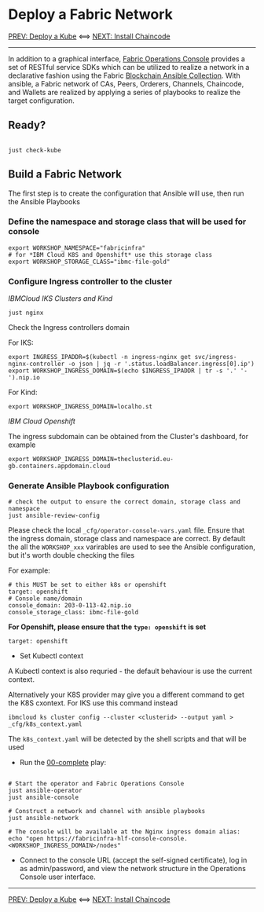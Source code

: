 # Deploy a Fabric Network

[PREV: Deploy a Kube](10-kube.md) <==> [NEXT: Install Chaincode](30-chaincode.md)

---

In addition to a graphical interface, [Fabric Operations Console](https://github.com/hyperledger-labs/fabric-operations-console)
provides a set of RESTful service SDKs which can be utilized to realize a network in a declarative
fashion using the Fabric [Blockchain Ansible Collection](https://github.com/IBM-Blockchain/ansible-collection).
With ansible, a Fabric network of CAs, Peers, Orderers, Channels, Chaincode, and Wallets are
realized by applying a series of playbooks to realize the target configuration.


## Ready?

```shell

just check-kube

```

## Build a Fabric Network

The first step is to create the configuration that Ansible will use, then run the Ansible Playbooks

### Define the namespace and storage class that will be used for console

```shell
export WORKSHOP_NAMESPACE="fabricinfra"
# for *IBM Cloud K8S and Openshift* use this storage class
export WORKSHOP_STORAGE_CLASS="ibmc-file-gold"
```


### Configure Ingress controller to the cluster
*IBMCloud IKS Clusters and Kind* 

```shell
just nginx
```

Check the Ingress controllers domain

For IKS:
```shell
export INGRESS_IPADDR=$(kubectl -n ingress-nginx get svc/ingress-nginx-controller -o json | jq -r '.status.loadBalancer.ingress[0].ip')
export WORKSHOP_INGRESS_DOMAIN=$(echo $INGRESS_IPADDR | tr -s '.' '-').nip.io
```

For Kind:
```shell
export WORKSHOP_INGRESS_DOMAIN=localho.st
```

*IBM Cloud Openshift*

The ingress subdomain can be obtained from the Cluster's dashboard, for example

```shell
export WORKSHOP_INGRESS_DOMAIN=theclusterid.eu-gb.containers.appdomain.cloud
```

### Generate Ansible Playbook configuration

```shell
# check the output to ensure the correct domain, storage class and namespace
just ansible-review-config
```

Please check the local `_cfg/operator-console-vars.yaml` file. Ensure that the ingress domain, storage class and namespace are correct.  By default the all the `WORKSHOP_xxx` varirables are used to see the Ansible configuration, but it's worth double checking the files

For example:
```shell
# this MUST be set to either k8s or openshift
target: openshift
# Console name/domain
console_domain: 203-0-113-42.nip.io
console_storage_class: ibmc-file-gold
```

**For Openshift, please ensure that the `type: openshift` is set**

```
target: openshift
```

- Set Kubectl context

A Kubectl context is also requried - the default behaviour is use the current context.


Alternatively your K8S provider may give you a different command to get the K8S cxontext.
For IKS use this command instead
```shell
ibmcloud ks cluster config --cluster <clusterid> --output yaml > _cfg/k8s_context.yaml
```

The `k8s_context.yaml` will be detected by the shell scripts and that will be used


- Run the [00-complete](../../infrastructure/fabric_network_playbooks/00-complete.yml) play:
```shell

# Start the operator and Fabric Operations Console
just ansible-operator
just ansible-console

# Construct a network and channel with ansible playbooks
just ansible-network

# The console will be available at the Nginx ingress domain alias:
echo "open https://fabricinfra-hlf-console-console.<WORKSHOP_INGRESS_DOMAIN>/nodes"

```

- Connect to the console URL (accept the self-signed certificate), log in as admin/password,
  and view the network structure in the Operations Console user interface.


---

[PREV: Deploy a Kube](10-kube.md) <==> [NEXT: Install Chaincode](30-chaincode.md)
